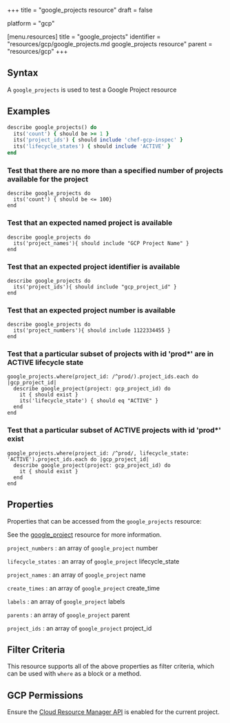 +++
title = "google_projects resource"
draft = false

platform = "gcp"

[menu.resources]
    title = "google_projects"
    identifier = "resources/gcp/google_projects.md google_projects resource"
    parent = "resources/gcp"
+++

## Syntax

A `google_projects` is used to test a Google Project resource

## Examples

```ruby
describe google_projects() do
  its('count') { should be >= 1 }
  its('project_ids') { should include 'chef-gcp-inspec' }
  its('lifecycle_states') { should include 'ACTIVE' }
end
```

### Test that there are no more than a specified number of projects available for the project

    describe google_projects do
      its('count') { should be <= 100}
    end

### Test that an expected named project is available

    describe google_projects do
      its('project_names'){ should include "GCP Project Name" }
    end

### Test that an expected project identifier is available

    describe google_projects do
      its('project_ids'){ should include "gcp_project_id" }
    end

### Test that an expected project number is available

    describe google_projects do
      its('project_numbers'){ should include 1122334455 }
    end

### Test that a particular subset of projects with id 'prod\*' are in ACTIVE lifecycle state

    google_projects.where(project_id: /^prod/).project_ids.each do |gcp_project_id|
      describe google_project(project: gcp_project_id) do
        it { should exist }
        its('lifecycle_state') { should eq "ACTIVE" }
      end
    end

### Test that a particular subset of ACTIVE projects with id 'prod\*' exist

    google_projects.where(project_id: /^prod/, lifecycle_state: 'ACTIVE').project_ids.each do |gcp_project_id|
      describe google_project(project: gcp_project_id) do
        it { should exist }
      end
    end

## Properties

Properties that can be accessed from the `google_projects` resource:

See the [google_project](/resources/google_project/#properties) resource for more information.

`project_numbers`
: an array of `google_project` number

`lifecycle_states`
: an array of `google_project` lifecycle_state

`project_names`
: an array of `google_project` name

`create_times`
: an array of `google_project` create_time

`labels`
: an array of `google_project` labels

`parents`
: an array of `google_project` parent

`project_ids`
: an array of `google_project` project_id

## Filter Criteria

This resource supports all of the above properties as filter criteria, which can be used
with `where` as a block or a method.

## GCP Permissions

Ensure the [Cloud Resource Manager API](https://console.cloud.google.com/apis/library/cloudresourcemanager.googleapis.com/) is enabled for the current project.
